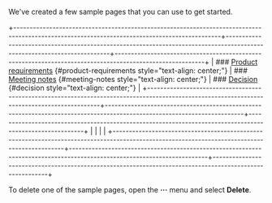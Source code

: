We\'ve created a few sample pages that you can use to get started.

+---------------------------------------------------------------------------------------------------------------------------------------------+------------------------------------------------------------------------------------------------------------------------+---------------------------------------------------------------------------------------------------------+
| ### [Product requirements](/wiki/spaces/~546103479/pages/97353810/Product+requirements) {#product-requirements style="text-align: center;"} | ### [Meeting notes](/wiki/spaces/~546103479/pages/97353794/Meeting+notes) {#meeting-notes style="text-align: center;"} | ### [Decision](/wiki/spaces/~546103479/pages/97353803/Decision) {#decision style="text-align: center;"} |
+---------------------------------------------------------------------------------------------------------------------------------------------+------------------------------------------------------------------------------------------------------------------------+---------------------------------------------------------------------------------------------------------+
|                                                                                                                                             |                                                                                                                        |                                                                                                         |
+---------------------------------------------------------------------------------------------------------------------------------------------+------------------------------------------------------------------------------------------------------------------------+---------------------------------------------------------------------------------------------------------+

To delete one of the sample pages, open the **···** menu and select
**Delete**.
